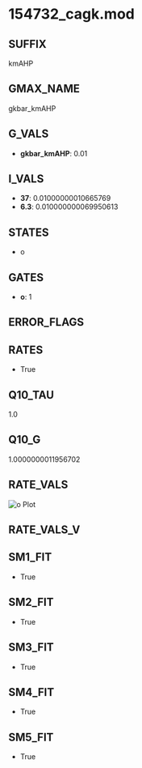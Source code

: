 # 154732_cagk.mod

## SUFFIX

kmAHP

## GMAX_NAME

gkbar_kmAHP

## G_VALS

- **gkbar_kmAHP**: 0.01

## I_VALS

- **37**: 0.01000000010665769
- **6.3**: 0.010000000069950613

## STATES

- o

## GATES

- **o**: 1

## ERROR_FLAGS


## RATES

- True

## Q10_TAU

1.0

## Q10_G

1.0000000011956702

## RATE_VALS

![o Plot](/Users/pbozelos/Dropbox/icg-Chai-Panos/supermodels/output_markdown_files/KCa/154732_cagk.mod/images/o.png)

## RATE_VALS_V

## SM1_FIT

- True

## SM2_FIT

- True

## SM3_FIT

- True

## SM4_FIT

- True

## SM5_FIT

- True

